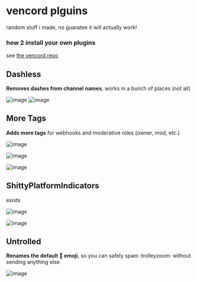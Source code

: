 # vencord plguins

random stuff i made, no guaratee it will actually work!

### how 2 install your own plugins
see [the vencord repo](https://github.com/vendicated/vencord#installing-plugins)

## Dashless
**Removes dashes from channel names**, works in a bunch of places (not all)

![image](https://user-images.githubusercontent.com/78964224/201351989-9aa9970b-e349-489a-a8fb-00544d50cb6b.png)
![image](https://user-images.githubusercontent.com/78964224/201352276-38d892bd-2f3f-4b58-bdbf-bf0ce2f22f40.png)

## More Tags
**Adds more tags** for webhooks and moderative roles (owner, mod, etc.)

![image](https://user-images.githubusercontent.com/78964224/201352659-dbbfb526-2979-4b30-8ab8-b85b182c38c0.png)

![image](https://user-images.githubusercontent.com/78964224/201352594-663e441d-862e-4c1d-9cfd-1e39fc0c66b5.png)

![image](https://user-images.githubusercontent.com/78964224/201352811-ecd6951c-1a83-4e54-8e88-9890059047bd.png)

## ShittyPlatformIndicators
exists

![image](https://user-images.githubusercontent.com/78964224/201353212-7b33f62a-2f27-4c92-95d2-947a005bbe66.png)

![image](https://user-images.githubusercontent.com/78964224/201469833-00cdcfa6-b701-405b-a084-dce2c3b0e2b2.png)


## Untrolled

**Renames the default :troll: emoji**, so you can safely spam :trolleyzoom: without sending anything else

![image](https://user-images.githubusercontent.com/78964224/201353467-14baefb8-d163-4f8e-a5ed-1adcc8fb7e4b.png)

